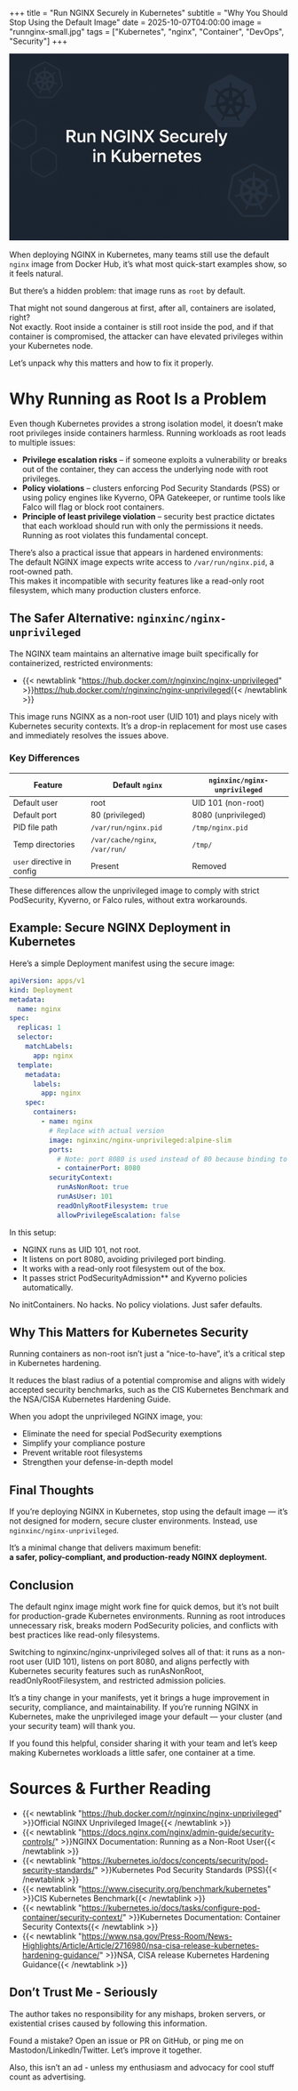 +++
title = "Run NGINX Securely in Kubernetes"
subtitle = "Why You Should Stop Using the Default Image"
date = 2025-10-07T04:00:00
image = "runnginx-small.jpg"
tags = ["Kubernetes", "nginx", "Container", "DevOps", "Security"]
+++

![Minimalistic dark-blue cover image with white text reading ‘Run NGINX Securely in Kubernetes,’ surrounded by abstract Kubernetes hexagon and wheel icons in soft blue tones.](./runnginx-small.jpg)

When deploying NGINX in Kubernetes, many teams still use the default `nginx` image from Docker Hub, it’s what most quick-start examples show, so it feels natural.  

But there’s a hidden problem: that image runs as `root` by default.  
  
That might not sound dangerous at first, after all, containers are isolated, right?  
Not exactly. Root inside a container is still root inside the pod, and if that container is compromised, the attacker can have elevated privileges within your Kubernetes node.  
  
Let’s unpack why this matters and how to fix it properly.

# Why Running as Root Is a Problem

Even though Kubernetes provides a strong isolation model, it doesn’t make root privileges inside containers harmless. Running workloads as root leads to multiple issues:

- **Privilege escalation risks** – if someone exploits a vulnerability or breaks out of the container, they can access the underlying node with root privileges.
- **Policy violations** – clusters enforcing Pod Security Standards (PSS) or using policy engines like Kyverno, OPA Gatekeeper, or runtime tools like Falco will flag or block root containers.
- **Principle of least privilege violation** – security best practice dictates that each workload should run with only the permissions it needs. Running as root violates this fundamental concept.

There’s also a practical issue that appears in hardened environments:  
The default NGINX image expects write access to `/var/run/nginx.pid`, a root-owned path.  
This makes it incompatible with security features like a read-only root filesystem, which many production clusters enforce.

## The Safer Alternative: `nginxinc/nginx-unprivileged`

The NGINX team maintains an alternative image built specifically for containerized, restricted environments:

- {{< newtablink "https://hub.docker.com/r/nginxinc/nginx-unprivileged" >}}https://hub.docker.com/r/nginxinc/nginx-unprivileged{{< /newtablink >}}

This image runs NGINX as a non-root user (UID 101) and plays nicely with Kubernetes security contexts.
It’s a drop-in replacement for most use cases and immediately resolves the issues above.

### Key Differences

| Feature                         | Default `nginx`                 | `nginxinc/nginx-unprivileged`   |
| ------------------------------- | ------------------------------- | ------------------------------- |
| Default user                    | root                            | UID 101 (non-root)              |
| Default port                    | 80 (privileged)                 | 8080 (unprivileged)             |
| PID file path                   | `/var/run/nginx.pid`            | `/tmp/nginx.pid`                |
| Temp directories                | `/var/cache/nginx`, `/var/run/` | `/tmp/`                         |
| `user` directive in config      | Present                         | Removed                         |

These differences allow the unprivileged image to comply with strict PodSecurity, Kyverno, or Falco rules, without extra workarounds.

## Example: Secure NGINX Deployment in Kubernetes

Here’s a simple Deployment manifest using the secure image:

```yaml
apiVersion: apps/v1
kind: Deployment
metadata:
  name: nginx
spec:
  replicas: 1
  selector:
    matchLabels:
      app: nginx
  template:
    metadata:
      labels:
        app: nginx
    spec:
      containers:
        - name: nginx
          # Replace with actual version
          image: nginxinc/nginx-unprivileged:alpine-slim
          ports:
            # Note: port 8080 is used instead of 80 because binding to ports <1024 requires root
            - containerPort: 8080
          securityContext:
            runAsNonRoot: true
            runAsUser: 101
            readOnlyRootFilesystem: true
            allowPrivilegeEscalation: false
```

In this setup:

- NGINX runs as UID 101, not root.
- It listens on port 8080, avoiding privileged port binding.
- It works with a read-only root filesystem out of the box.
- It passes strict PodSecurityAdmission** and Kyverno policies automatically.

No initContainers.
No hacks.
No policy violations.
Just safer defaults.

## Why This Matters for Kubernetes Security

Running containers as non-root isn’t just a “nice-to-have”, it’s a critical step in Kubernetes hardening.  

It reduces the blast radius of a potential compromise and aligns with widely accepted security benchmarks, such as the CIS Kubernetes Benchmark and the NSA/CISA Kubernetes Hardening Guide.

When you adopt the unprivileged NGINX image, you:
- Eliminate the need for special PodSecurity exemptions
- Simplify your compliance posture
- Prevent writable root filesystems
- Strengthen your defense-in-depth model

## Final Thoughts

If you’re deploying NGINX in Kubernetes, stop using the default image — it’s not designed for modern, secure cluster environments.
Instead, use `nginxinc/nginx-unprivileged`.

It’s a minimal change that delivers maximum benefit:  
**a safer, policy-compliant, and production-ready NGINX deployment.**

## Conclusion

The default nginx image might work fine for quick demos, but it’s not built for production-grade Kubernetes environments.
Running as root introduces unnecessary risk, breaks modern PodSecurity policies, and conflicts with best practices like read-only filesystems.

Switching to nginxinc/nginx-unprivileged solves all of that: it runs as a non-root user (UID 101), listens on port 8080, and aligns perfectly with Kubernetes security features such as runAsNonRoot, readOnlyRootFilesystem, and restricted admission policies.

It’s a tiny change in your manifests, yet it brings a huge improvement in security, compliance, and maintainability.
If you’re running NGINX in Kubernetes, make the unprivileged image your default — your cluster (and your security team) will thank you.

If you found this helpful, consider sharing it with your team and let’s keep making Kubernetes workloads a little safer, one container at a time.

# Sources & Further Reading
- {{< newtablink "https://hub.docker.com/r/nginxinc/nginx-unprivileged" >}}Official NGINX Unprivileged Image{{< /newtablink >}}
- {{< newtablink "https://docs.nginx.com/nginx/admin-guide/security-controls/" >}}NGINX Documentation: Running as a Non-Root User{{< /newtablink >}}
- {{< newtablink "https://kubernetes.io/docs/concepts/security/pod-security-standards/" >}}Kubernetes Pod Security Standards (PSS){{< /newtablink >}}
- {{< newtablink "https://www.cisecurity.org/benchmark/kubernetes" >}}CIS Kubernetes Benchmark{{< /newtablink >}}
- {{< newtablink "https://kubernetes.io/docs/tasks/configure-pod-container/security-context/" >}}Kubernetes Documentation: Container Security Contexts{{< /newtablink >}}
- {{< newtablink "https://www.nsa.gov/Press-Room/News-Highlights/Article/Article/2716980/nsa-cisa-release-kubernetes-hardening-guidance/" >}}NSA, CISA release Kubernetes Hardening Guidance{{< /newtablink >}}

## Don’t Trust Me - Seriously

The author takes no responsibility for any mishaps, broken servers, or existential crises caused by following this information.

Found a mistake? Open an issue or PR on GitHub, or ping me on Mastodon/LinkedIn/Twitter. Let’s improve it together.

Also, this isn’t an ad - unless my enthusiasm and advocacy for cool stuff count as advertising.
